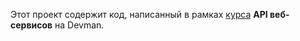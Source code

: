 
Этот проект содержит код, написанный в рамках  [курса](https://dvmn.org/modules/web-api/)  **API веб-сервисов** на Devman.